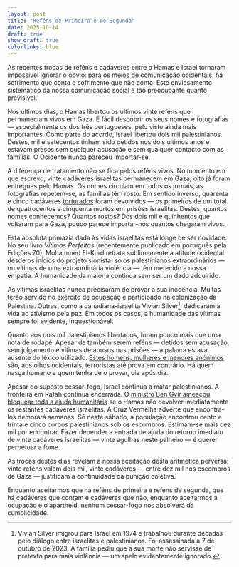 ```yaml
---
layout: post
title: "Reféns de Primeira e de Segunda"
date: 2025-10-14
draft: true
show_draft: true
colorlinks: blue
---
```


As recentes trocas de reféns e cadáveres entre o Hamas e Israel tornaram impossível ignorar o óbvio: para os meios de comunicação ocidentais, há sofrimento que conta e sofrimento que não conta. Este enviesamento sistemático da nossa comunicação social é tão preocupante quanto previsível.

Nos últimos dias, o Hamas libertou os últimos vinte reféns que permaneciam vivos em Gaza. É fácil descobrir os seus nomes e fotografias — especialmente os dos três portugueses, pelo visto ainda mais importantes. Como parte do acordo, Israel libertou dois mil palestinianos. Destes, mil e setecentos tinham sido detidos nos dois últimos anos e estavam presos sem qualquer acusação e sem qualquer contacto com as famílias. O Ocidente nunca pareceu importar-se.

A diferença de tratamento não se fica pelos reféns vivos. No momento em que escrevo, vinte cadáveres israelitas permanecem em Gaza; oito já foram entregues pelo Hamas. Os nomes circulam em todos os jornais, as fotografias repetem-se, as famílias têm rosto. Em sentido inverso, quarenta e cinco cadáveres [torturados](https://www.theguardian.com/world/live/2025/oct/14/gaza-ceasefire-israel-hamas-palestine-hostages-detainees-truce-live-news-updates?CMP=share_btn_url&page=with%3Ablock-68ee9fe08f084a6128737b82#block-68ee9fe08f084a6128737b82) foram devolvidos — os primeiros de um total de quatrocentos e cinquenta mortos em prisões israelitas. Destes, quantos nomes conhecemos? Quantos rostos? Dos dois mil e quinhentos que voltaram para Gaza, pouco parece importar-nos quantos chegaram vivos.

Esta absoluta primazia dada às vidas israelitas está longe de ser novidade. No seu livro *Vítimas Perfeitas* (recentemente publicado em português pela Edições 70), Mohammed El-Kurd retrata sublimemente a atitude ocidental desde os inícios do projeto sionista: só os palestinianos extraordinários — ou vítimas de uma extraordinária violência — têm merecido a nossa empatia. A humanidade da maioria continua sem ser um dado adquirido.

As vítimas israelitas nunca precisaram de provar a sua inocência. Muitas terão servido no exército de ocupação e participado na colonização da Palestina. Outras, como a canadiana-israelita Vivian Silver[^1], dedicaram a vida ao ativismo pela paz. Em todos os casos, a humanidade das vítimas sempre foi evidente, inquestionável.

Quanto aos dois mil palestinianos libertados, foram pouco mais que uma nota de rodapé. Apesar de também serem reféns — detidos sem acusação, sem julgamento e vítimas de abusos nas prisões — a palavra estava ausente do léxico utilizado. [Estes homens, mulheres e menores anónimos](https://www.aljazeera.com/features/2025/10/13/explainer-who-are-the-palestinian-captives-israel-released) são, aos olhos ocidentais, terroristas até prova em contrário. Há quem nasça humano e quem tenha de o provar, dia após dia.

Apesar do suposto cessar-fogo, Israel continua a matar palestinianos. A fronteira em Rafah continua encerrada. O [ministro Ben Gvir ameaçou bloquear toda a ajuda humanitária](https://www.theguardian.com/world/live/2025/oct/14/gaza-ceasefire-israel-hamas-palestine-hostages-detainees-truce-live-news-updates?CMP=share_btn_url&page=with%3Ablock-68ee8f378f0894af1b593ca8#block-68ee8f378f0894af1b593ca8) se o Hamas não devolver imediatamente os restantes cadáveres israelitas. A Cruz Vermelha adverte que encontrá-los demorará semanas. Só neste sábado, a população encontrou cento e trinta e cinco corpos palestinianos sob os escombros. Estimam-se mais dez mil por encontrar. Fazer depender a entrada de ajuda do retorno imediato de vinte cadáveres israelitas — vinte agulhas neste palheiro — é querer perpetuar a fome.

As trocas destes dias revelam a nossa aceitação desta aritmética perversa: vinte reféns valem dois mil, vinte cadáveres — entre dez mil nos escombros de Gaza — justificam a continuidade da punição coletiva.

Enquanto aceitarmos que há reféns de primeira e reféns de segunda, que há cadáveres que contam e cadáveres que não, enquanto aceitarmos a ocupação e o apartheid, nenhum cessar-fogo nos absolverá da cumplicidade.

[^1]: Vivian Silver imigrou para Israel em 1974 e trabalhou durante décadas pelo diálogo entre israelitas e palestinianos. Foi assassinada a 7 de outubro de 2023. A família pediu que a sua morte não servisse de pretexto para mais violência — um apelo evidentemente ignorado.

